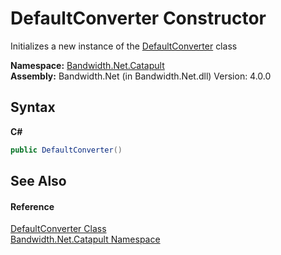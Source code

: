 ﻿# DefaultConverter Constructor 
 

Initializes a new instance of the <a href ="T_Bandwidth_Net_Catapult_DefaultConverter.md">DefaultConverter</a> class

**Namespace:**&nbsp;<a href ="N_Bandwidth_Net_Catapult.md">Bandwidth.Net.Catapult</a><br />**Assembly:**&nbsp;Bandwidth.Net (in Bandwidth.Net.dll) Version: 4.0.0

## Syntax

**C#**<br />
``` C#
public DefaultConverter()
```


## See Also


#### Reference
<a href ="T_Bandwidth_Net_Catapult_DefaultConverter.md">DefaultConverter Class</a><br /><a href ="N_Bandwidth_Net_Catapult.md">Bandwidth.Net.Catapult Namespace</a><br />